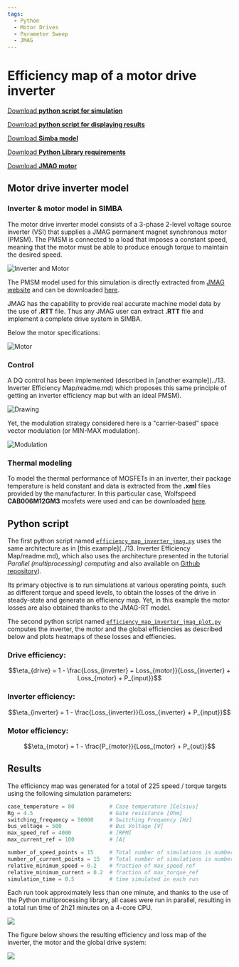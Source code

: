 ```yaml
---
tags:
  - Python
  - Motor Drives
  - Parameter Sweep
  - JMAG
---
```


# Efficiency map of a motor drive inverter

[Download **python script for simulation**](efficiency_map_inverter_jmag.py)

[Download **python script for displaying results**](efficiency_map_inverter_jmag_plot.py)

[Download **Simba model**](efficiency_map_inverter_jmag.jsimba)

[Download **Python Library requirements**](requirements.txt)

[Download **JMAG motor**](100k_D_D_I-.rtt)


## Motor drive inverter model

### Inverter & motor model in SIMBA

The motor drive inverter model consists of a 3-phase 2-level voltage source inverter (VSI) that supplies a JMAG permanent magnet synchronous motor (PMSM). The PMSM is connected to a load that imposes a constant speed, meaning that the motor must be able to produce enough torque to maintain the desired speed.

![Inverter and Motor](fig/inverter_motor.png)

The PMSM model used for this simulation is directly extracted from [JMAG website](https://www.jmag-international.com/) and can be downloaded [here](https://www.jmag-international.com/modellibrary/032/).

JMAG has the capability to provide real accurate machine model data by the use of **.RTT** file. Thus any JMAG user can extract **.RTT** file and implement a complete drive system in SIMBA.

Below the motor specifications:

![Motor](fig/motor.png)

### Control

A DQ control has been implemented (described in [another example](../13. Inverter Efficiency Map/readme.md) which proposes this same principle of getting an inverter efficiency map but with an ideal PMSM).

![Drawing](fig/drawing.png)

Yet, the modulation strategy considered here is a "carrier-based" space vector modulation (or MIN-MAX modulation).

![Modulation](fig/mod.png)

### Thermal modeling

To model the thermal performance of MOSFETs in an inverter, their package temperature is held constant and data is extracted from the **.xml** files provided by the manufacturer. In this particular case, Wolfspeed **CAB006M12GM3** mosfets were used and can be downloaded [here](https://assets.wolfspeed.com/uploads/2023/05/Wolfspeed_CAB006M12GM3_data_sheet.pdf).


## Python script

The first python script named [`efficiency_map_inverter_jmag.py`](efficiency_map_inverter_jmag.py) uses the same architecture as in [this example](../13. Inverter Efficiency Map/readme.md), which also uses the architecture presented in the tutorial *Parallel (multiprocessing) computing* and also available on [Github repository](https://github.com/aesim-tech/simba-python-examples/tree/main/05.%20Parallel%20Parameter%20Sweep)).

Its primary objective is to run simulations at various operating points, such as different torque and speed levels, to obtain the losses of the drive in steady-state and generate an efficiency map. Yet, in this example the motor losses are also obtained thanks to the JMAG-RT model.

The second python script named [`efficiency_map_inverter_jmag_plot.py`](efficiency_map_inverter_jmag_plot.py) computes the inverter, the motor and the global efficiencies as described below and plots heatmaps of these losses and effiencies.


### Drive efficiency:

$$\eta_{drive} = 1 - \frac{Loss_{inverter} + Loss_{motor}}{Loss_{inverter} + Loss_{motor} + P_{input}}$$


### Inverter efficiency:

$$\eta_{inverter} = 1 - \frac{Loss_{inverter}}{Loss_{inverter} + P_{input}}$$


### Motor efficiency:

$$\eta_{motor} = 1 - \frac{P_{motor}}{Loss_{motor} + P_{out}}$$


## Results

The efficiency map was generated for a total of 225 speed / torque targets using the following simulation parameters: 

```py
case_temperature = 80           # Case temperature [Celsius]
Rg = 4.5                        # Gate resistance [Ohm]
switching_frequency = 50000     # Switching Frequency [Hz]
bus_voltage = 500               # Bus Voltage [V]
max_speed_ref = 4000            # [RPM]
max_current_ref = 100           # [A]

number_of_speed_points = 15     # Total number of simulations is number_of_speed_points * number_of_current_points
number_of_current_points = 15   # Total number of simulations is number_of_speed_points * number_of_current_points
relative_minimum_speed = 0.2    # fraction of max_speed_ref
relative_minimum_current = 0.2  # fraction of max_torque_ref
simulation_time = 0.5           # time simulated in each run
```
Each run took approximately less than one minute, and thanks to the use of the Python multiprocessing library, all cases were run in parallel, resulting in a total run time of 2h21 minutes on a 4-core CPU. 

![](fig/progress_bar.png)

The figure below shows the resulting efficiency and loss map of the inverter, the motor and the global drive system:

![](fig/efficiency_map_225points.png)
